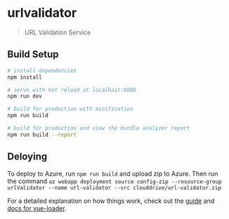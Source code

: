 # urlvalidator

> URL Validation Service

## Build Setup

``` bash
# install dependencies
npm install

# serve with hot reload at localhost:8080
npm run dev

# build for production with minification
npm run build

# build for production and view the bundle analyzer report
npm run build --report
```

## Deloying

To deploy to Azure, run `npm run build` and upload zip to Azure. Then run the command `az webapp deployment source config-zip --resource-group urlValidator --name url-validator --src clouddrive/url-validator.zip`

For a detailed explanation on how things work, check out the [guide](http://vuejs-templates.github.io/webpack/) and [docs for vue-loader](http://vuejs.github.io/vue-loader).
